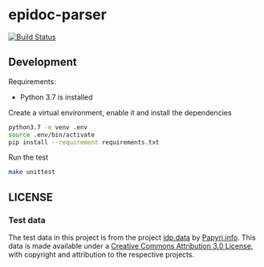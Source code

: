 # epidoc-parser

[![Build Status](https://travis-ci.org/Xennis/epidoc-parser.svg?branch=master)](https://travis-ci.org/Xennis/epidoc-parser)

## Development

Requirements:
* Python 3.7 is installed

Create a virtual environment, enable it and install the dependencies
```sh
python3.7 -m venv .env
source .env/bin/activate
pip install --requirement requirements.txt
```

Run the test
```sh
make unittest
```

## LICENSE

### Test data

The test data in this project is from the project [idp.data](https://github.com/papyri/idp.data) by [Papyri.info](http://papyri.info). This data is made available under a [Creative Commons Attribution 3.0 License](http://creativecommons.org/licenses/by/3.0/), with copyright and attribution to the respective projects.
